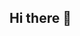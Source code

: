 ## Hi there 👋





<!--
**Vivekjoshi11/Vivekjoshi11** is a ✨ _special_ ✨ repository because its `README.md` (this file) appears on your GitHub profile.

Here are some ideas to get you started:

- 🔭 I’m currently working on ...
- 🌱 I’m currently learning ...
- 👯 I’m looking to collaborate on ...
- 🤔 I’m looking for help with ...
- 💬 Ask me about ...
- 📫 How to reach me: ...
- 😄 Pronouns: ...
- ⚡ Fun fact: ...

[![trophy](https://github-profile-trophy.vercel.app/?username=VIvekjoshi11&theme=onedark)](https://github.com/ryo-ma/github-profile-trophy)
![Vivek's GitHub stats](https://github-readme-stats.vercel.app/api?username=Vivekjoshi11&show_icons=true&theme=radical)
![Top Langs](https://github-readme-stats.vercel.app/api/top-langs/?username=VIvekjoshi11&layout=compact&theme=radical)
![Profile views](https://komarev.com/ghpvc/?username=Vivekjoshi11&label=Profile%20views&color=0e75b6&style=flat)
-->
